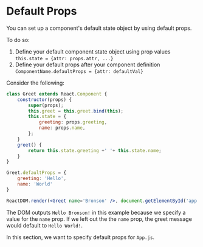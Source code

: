# Default Props
    
You can set up a component's default state object by using default props.

To do so:
1. Define your default component state object using prop values
`this.state = {attr: props.attr, ...}`
2. Define your default props after your component definition
`ComponentName.defaultProps = {attr: defaultVal}`

Consider the following:
```jsx
class Greet extends React.Component {
    constructor(props) {
        super(props);
        this.greet = this.greet.bind(this);
        this.state = {
            greeting: props.greeting,
            name: props.name,
        };
    }
    greet() {
        return this.state.greeting +' '+ this.state.name;
    }
}

Greet.defaultProps = {
    greeting: 'Hello',
    name: 'World'
}

ReactDOM.render(<Greet name='Bronson' />, document.getElementById('app'))
```
The DOM outputs `Hello Bronson!` in this example because we specify a value for the `name` prop. If we left out the the `name` prop, the greet message would default to `Hello World!`.

In this section, we want to specify default props for `App.js`. 